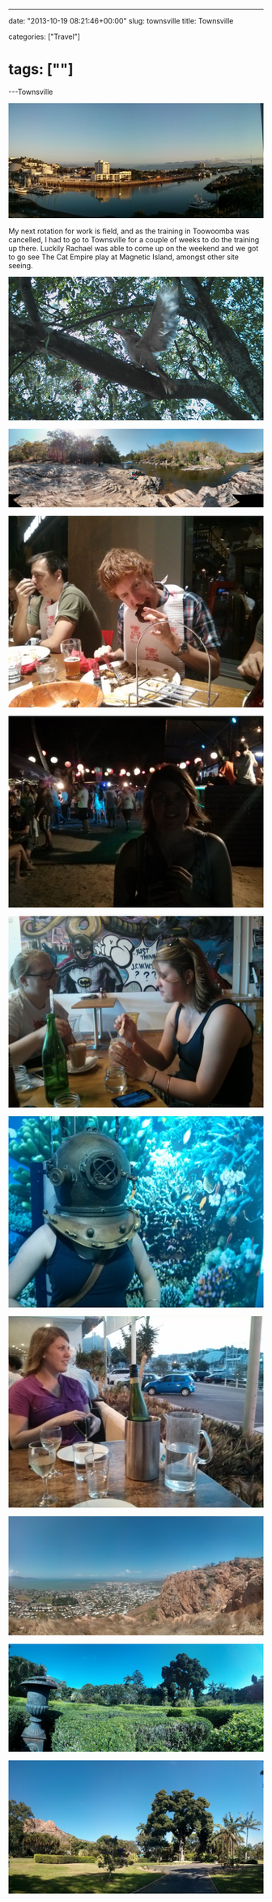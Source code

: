 ---

date: "2013-10-19 08:21:46+00:00"
slug: townsville
title: Townsville

categories: ["Travel"]
# tags: [""]
---Townsville

![Townsville](pano_20131009_061310.jpg)

My next rotation for work is field, and as the training in Toowoomba was cancelled, I had to go to Townsville for a couple of weeks to do the training up there. Luckily Rachael was able to come up on the weekend and we got to go see The Cat Empire play at Magnetic Island, amongst other site seeing.

![IMG_20130929_150511](img_20130929_150511.jpg)

![PANO_20130929_144501](pano_20130929_144501.jpg "Alligator Creek")

![IMG_20131002_193723_1](img_20131002_193723_1.jpg "Ribs and Rumps with the grads")

![IMG_20131004_191910](img_20131004_191910.jpg "Cat Empire at Magnetic Island")

![IMG_20131005_121018](img_20131005_121018.jpg "Catching up with Emily")

![IMG_20131005_150855](img_20131005_150855.jpg "Reef HQ Aquarium")

![IMG_20131005_182511](img_20131005_182511.jpg "Having Dinner")

![PANO_20131005_133049](pano_20131005_133049.jpg "Castle Hill")

![PANO_20131007_083845](pano_20131007_083845.jpg "Queens Gardens Maze")

![PANO_20131007_084537](pano_20131007_084537.jpg "Queens Gardens")
